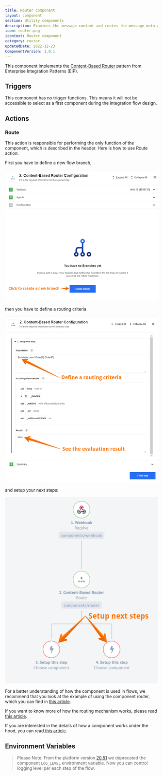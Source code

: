 ```yaml
---
title: Router component
layout: component
section: Utility components
description: Examines the message content and routes the message onto a different flow branch based on data contained in the message.
icon: router.png
icontext: Router component
category: router
updatedDate: 2022-12-23
ComponentVersion: 1.0.1
---
```


This component implements the [Content-Based Router](http://www.enterpriseintegrationpatterns.com/patterns/messaging/ContentBasedRouter.html) pattern from Enterprise Integration Patterns (EIP).

## Triggers

This component has no trigger functions. This means it will not be accessible to
select as a first component during the integration flow design.

## Actions

### Route

This action is responsible for performing the only function of the component, which is described in the header. Here is how to use Route action:

First you have to define a new flow branch,

![Route action 1](img/step_1.png)

then you have to define a routing criteria

![Route action 2](img/step_2.png)

and setup your next steps:

![Route action 3](img/step_3.png)

For a better understanding of how the component is used in flows, we recommend that you look at the example of using the component router, which you can find in [this article](router-usage-example).

If you want to know more of how the routing mechanism works, please read [this article](/guides/content-based-router).

If you are interested in the details of how a component works under the hood, you can read[ this article](router-inside).

## Environment Variables

> Please Note: From the platform version [20.51](/releases/20/51) we deprecated the
> component `LOG_LEVEL` environment variable. Now you can control logging level per each step of the flow.
